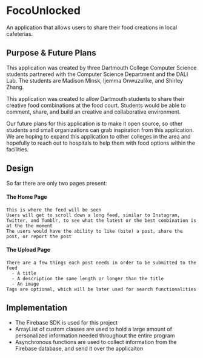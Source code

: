 # FocoUnlocked
An application that allows users to share their food creations in local cafeterias.

## Purpose & Future Plans
This application was created by three Dartmouth College Computer Science students partnered with the Computer Science Department and the DALI Lab. The students are Madison Minsk, Ijemma Onwuzulike, and Shirley Zhang.

This application was created to allow Dartmouth students to share their creative food combinations at the food court. Students would be able to comment, share, and build an creative and collaborative environment.

Our future plans for this application is to make it open source, so other students and small organizations can grab inspiration from this application. We are hoping to expand this application to other colleges in the area and hopefully to reach out to hospitals to help them with food options within the facilities.

## Design
So far there are only two pages present:
#### The Home Page
    This is where the feed will be seen
    Users will get to scroll down a long feed, similar to Instagram, Twitter, and Tumblr, to see what the latest or the best combination is at the the moment
    The users would have the ability to like (bite) a post, share the post, or report the post
#### The Upload Page
    There are a few things each post needs in order to be submitted to the feed
      - A title
      - A description the same length or longer than the title
      - An image
    Tags are optional, which will be later used for search functionalities

## Implementation
- The Firebase SDK is used for this project
- ArrayList of custom classes are used to hold a large amount of personalized information needed throughout the entire program
- Asynchronous functions are used to collect information from the Firebase database, and send it over the applicaiton
